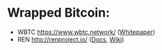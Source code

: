 # Wrapped Bitcoin:
- WBTC https://www.wbtc.network/ ([Whitepaper](https://www.wbtc.network/assets/wrapped-tokens-whitepaper.pdf))
- REN http://renproject.io/ ([Docs](https://docs.renproject.io/ren), [Wiki](https://github.com/renproject/ren/wiki))